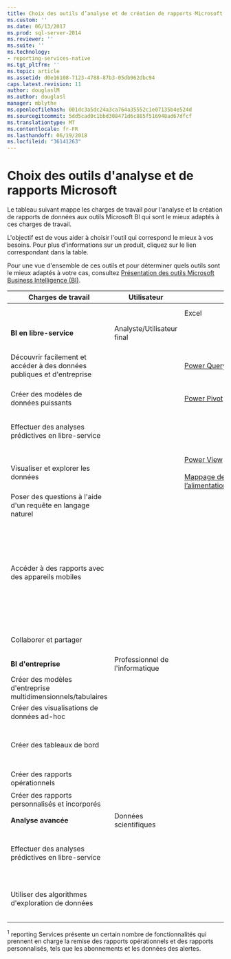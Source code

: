 ```yaml
---
title: Choix des outils d’analyse et de création de rapports Microsoft | Documents Microsoft
ms.custom: ''
ms.date: 06/13/2017
ms.prod: sql-server-2014
ms.reviewer: ''
ms.suite: ''
ms.technology:
- reporting-services-native
ms.tgt_pltfrm: ''
ms.topic: article
ms.assetid: d0e16108-7123-4788-87b3-05db962dbc94
caps.latest.revision: 11
author: douglaslM
ms.author: douglasl
manager: mblythe
ms.openlocfilehash: 001dc3a5dc24a3ca764a35552c1e07135b4e524d
ms.sourcegitcommit: 5dd5cad0c1bbd308471d6c885f516948ad67dfcf
ms.translationtype: MT
ms.contentlocale: fr-FR
ms.lasthandoff: 06/19/2018
ms.locfileid: "36141263"
---
```

# <a name="choosing-microsoft-reporting-and-analysis-tools"></a>Choix des outils d'analyse et de rapports Microsoft
  Le tableau suivant mappe les charges de travail pour l'analyse et la création de rapports de données aux outils Microsoft BI qui sont le mieux adaptés à ces charges de travail.  
  
 L'objectif est de vous aider à choisir l'outil qui correspond le mieux à vos besoins. Pour plus d'informations sur un produit, cliquez sur le lien correspondant dans la table.  
  
 Pour une vue d'ensemble de ces outils et pour déterminer quels outils sont le mieux adaptés à votre cas, consultez [Présentation des outils Microsoft Business Intelligence (BI)](http://msdn.microsoft.com/en-us/library/dn655131.aspx).  
  
|Charges de travail|Utilisateur|||Outils BI|||  
|---------------|----------|-|-|--------------|-|-|  
|||Excel|**SharePoint**|**SharePoint Online**|**Power BI pour Office 365**|**SQL Server**|  
|**BI en libre-service**|Analyste/Utilisateur final||||||  
|Découvrir facilement et accéder à des données publiques et d'entreprise||[Power Query](http://go.microsoft.com/fwlink/p/?LinkId=391845)|||[Catalogue de données](http://go.microsoft.com/fwlink/p/?LinkId=391855)<br /><br /> [Centre d’administration](http://go.microsoft.com/fwlink/p/?LinkId=391856)||  
|Créer des modèles de données puissants||[Power Pivot](http://go.microsoft.com/fwlink/p/?LinkId=391846)|||||  
|Effectuer des analyses prédictives en libre-service||||||[Données des compléments d’exploration de données pour Excel](http://msdn.microsoft.com/library/dn282385\(v=sql.120\).aspx)|  
|Visualiser et explorer les données||[Power View](http://go.microsoft.com/fwlink/p/?LinkId=391847)<br /><br /> [Mappage de l’alimentation](http://go.microsoft.com/fwlink/p/?LinkId=391848)|||||  
|Poser des questions à l'aide d'un requête en langage naturel|||||[Q &AMP; R](http://go.microsoft.com/fwlink/p/?LinkId=391857)||  
|Accéder à des rapports avec des appareils mobiles||||[HTML 5 (prend en charge l’affichage de fichiers dont la taille est inférieure à 10 Mo)](http://go.microsoft.com/fwlink/p/?LinkId=391853)|[HTML 5 (prend en charge de visualisation < 250 Mo)](http://go.microsoft.com/fwlink/p/?LinkId=391854)<br /><br /> [Power BI pour l’application Windows](https://support.office.com/article/Power-BI-for-Windows-app-6e4145b4-e882-4134-a89c-66e54cc5c8eb?ui=en-US&rs=en-US&ad=US)<br /><br /> [application iPad pour Power BI](http://support.powerbi.com/knowledgebase/articles/467172-get-started-with-the-ipad-app-for-power-bi-preview)||  
|Collaborer et partager|||[Sites SharePoint](http://go.microsoft.com/fwlink/p/?LinkId=391849)|[Sites d’équipe SharePoint](http://go.microsoft.com/fwlink/p/?LinkId=391850)|[Sites Power BI](http://go.microsoft.com/fwlink/p/?LinkId=391852)||  
|**BI d'entreprise**|Professionnel de l'informatique||||||  
|Créer des modèles d'entreprise multidimensionnels/tabulaires||||||[Analysis Services](http://msdn.microsoft.com/library/bb522607\(v=sql.120\).aspx)|  
|Créer des visualisations de données ad-hoc|||[Power View pour SharePoint](http://go.microsoft.com/fwlink/p/?LinkId=391858)||||  
|Créer des tableaux de bord|||[Tableaux de bord SharePoint](http://go.microsoft.com/fwlink/p/?LinkId=391859)<br /><br /> [Services PerformancePoint](http://technet.microsoft.com/library/ee424392.aspx)||||  
|Créer des rapports opérationnels||||||<sup>1</sup> [reporting Services](http://msdn.microsoft.com/library/ms159106\(v=sql.120\).aspx)|  
|Créer des rapports personnalisés et incorporés||||||<sup>1</sup> [reporting Services](http://msdn.microsoft.com/library/ms159106\(v=sql.120\).aspx)|  
|**Analyse avancée**|Données scientifiques||||||  
|Effectuer des analyses prédictives en libre-service||||||[Données des compléments d’exploration de données pour Excel](http://msdn.microsoft.com/library/dn282385\(v=sql.120\).aspx)|  
|Utiliser des algorithmes d'exploration de données||||||[Exploration de données dans Analysis Services](http://technet.microsoft.com/library/bb510516\(v=sql.120\).aspx)|  
  
 <sup>1</sup> reporting Services présente un certain nombre de fonctionnalités qui prennent en charge la remise des rapports opérationnels et des rapports personnalisés, tels que les abonnements et les données des alertes.  
  
  
